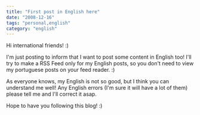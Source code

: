 ```yaml
---
title: "First post in English here"
date: "2008-12-16"
tags: "personal,english"
category: "english"
---
```


Hi international friends! :)

I'm just posting to inform that I want to post some content in English
too! I'll try to make a RSS Feed only for my English posts, so you
don't need to view my portuguese posts on your feed reader. :)

As everyone knows, my English is not so good, but I think you can
understand me well! Any English errors (I'm sure it will have a lot of
them) please tell me and I'll correct it asap.

Hope to have you following this blog! :)
